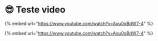 # 😎 Teste video

{% embed url="https://www.youtube.com/watch?v=Aou0oBdW7-4" %}

{% embed url="https://www.youtube.com/watch?v=Aou0oBdW7-4" %}
